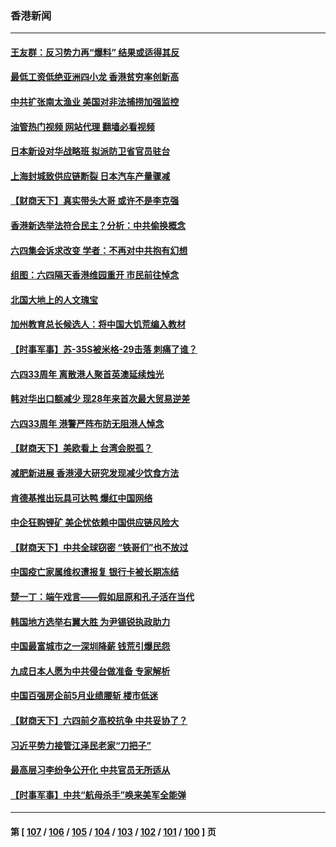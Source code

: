 ### 香港新闻
---
#### [王友群：反习势力再“爆料” 结果或适得其反](../../pages/ncid1349362/n13753609.md?06072045) 
#### [最低工资低绝亚洲四小龙 香港贫穷率创新高](../../pages/ncid1349362/n13753982.md?06072045) 
#### [中共扩张南太渔业 美国对非法捕捞加强监控](../../pages/ncid1349362/n13753956.md?06072045) 
#### [油管热门视频 网站代理 翻墙必看视频](http://209.222.30.114:81/youtube.html?06072045)
#### [日本新设对华战略班 拟派防卫省官员驻台](../../pages/ncid1349362/n13753832.md?06072045) 
#### [上海封城致供应链断裂 日本汽车产量骤减](../../pages/ncid1349362/n13753792.md?06072045) 
#### [【财商天下】真实带头大哥 或许不是李克强](../../pages/ncid1349362/n13753612.md?06072045) 
#### [香港新选举法符合民主？分析：中共偷换概念](../../pages/ncid1349362/n13753490.md?06072045) 
#### [六四集会诉求改变 学者：不再对中共抱有幻想](../../pages/ncid1349362/n13753532.md?06072045) 
#### [组图：六四隔天香港维园重开 市民前往悼念](../../pages/ncid1349362/n13753401.md?06072045) 
#### [北国大地上的人文瑰宝](../../pages/ncid1349362/n13751878.md?06072045) 
#### [加州教育总长候选人：将中国大饥荒编入教材](../../pages/ncid1349362/n13752863.md?06072045) 
#### [【时事军事】苏-35S被米格-29击落 刺痛了谁？](../../pages/ncid1349362/n13752411.md?06072045) 
#### [六四33周年 离散港人聚首英澳延续烛光](../../pages/ncid1349362/n13752591.md?06072045) 
#### [韩对华出口额减少 现28年来首次最大贸易逆差](../../pages/ncid1349362/n13752569.md?06072045) 
#### [六四33周年 港警严阵布防无阻港人悼念](../../pages/ncid1349362/n13752544.md?06072045) 
#### [【财商天下】美欧看上 台湾会脱孤？](../../pages/ncid1349362/n13752388.md?06072045) 
#### [减肥新进展 香港浸大研究发现减少饮食方法](../../pages/ncid1349362/n13752361.md?06072045) 
#### [肯德基推出玩具可达鸭 爆红中国网络](../../pages/ncid1349362/n13752318.md?06072045) 
#### [中企狂购锂矿 美企忧依赖中国供应链风险大](../../pages/ncid1349362/n13752297.md?06072045) 
#### [【财商天下】中共全球窃密 “铁哥们”也不放过](../../pages/ncid1349362/n13751851.md?06072045) 
#### [中国疫亡家属维权遭报复 银行卡被长期冻结](../../pages/ncid1349362/n13751725.md?06072045) 
#### [楚一丁：端午戏言——假如屈原和孔子活在当代](../../pages/ncid1349362/n13751814.md?06072045) 
#### [韩国地方选举右翼大胜 为尹锡锐执政助力](../../pages/ncid1349362/n13751702.md?06072045) 
#### [中国最富城市之一深圳降薪 钱荒引爆民怨](../../pages/ncid1349362/n13751784.md?06072045) 
#### [九成日本人愿为中共侵台做准备 专家解析](../../pages/ncid1349362/n13751736.md?06072045) 
#### [中国百强房企前5月业绩腰斩 楼市低迷](../../pages/ncid1349362/n13751706.md?06072045) 
#### [【财商天下】六四前夕高校抗争 中共妥协了？](../../pages/ncid1349362/n13751091.md?06072045) 
#### [习近平势力接管江泽民老家“刀把子”](../../pages/ncid1349362/n13751076.md?06072045) 
#### [最高层习李纷争公开化 中共官员无所适从](../../pages/ncid1349362/n13751052.md?06072045) 
#### [【时事军事】中共“航母杀手”唤来美军全能弹](../../pages/ncid1349362/n13750425.md?06072045) 

---
#### 第 [ [107](./107.md?06072045) / [106](./106.md?06072045) / [105](./105.md?06072045) / [104](./104.md?06072045) / [103](./103.md?06072045) / [102](./102.md?06072045) / [101](./101.md?06072045) / [100](./100.md?06072045) ] 页
